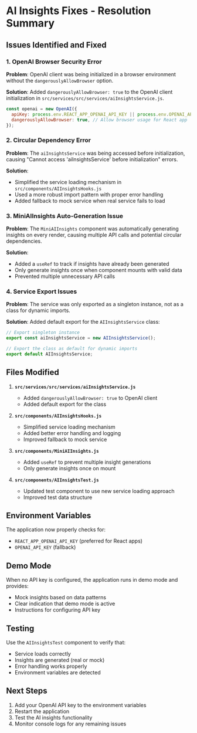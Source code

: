 # AI Insights Fixes - Resolution Summary

## Issues Identified and Fixed

### 1. OpenAI Browser Security Error
**Problem**: OpenAI client was being initialized in a browser environment without the `dangerouslyAllowBrowser` option.

**Solution**: Added `dangerouslyAllowBrowser: true` to the OpenAI client initialization in `src/services/src/services/aiInsightsService.js`.

```javascript
const openai = new OpenAI({
  apiKey: process.env.REACT_APP_OPENAI_API_KEY || process.env.OPENAI_API_KEY,
  dangerouslyAllowBrowser: true, // Allow browser usage for React app
});
```

### 2. Circular Dependency Error
**Problem**: The `aiInsightsService` was being accessed before initialization, causing "Cannot access 'aiInsightsService' before initialization" errors.

**Solution**: 
- Simplified the service loading mechanism in `src/components/AIInsightsHooks.js`
- Used a more robust import pattern with proper error handling
- Added fallback to mock service when real service fails to load

### 3. MiniAIInsights Auto-Generation Issue
**Problem**: The `MiniAIInsights` component was automatically generating insights on every render, causing multiple API calls and potential circular dependencies.

**Solution**: 
- Added a `useRef` to track if insights have already been generated
- Only generate insights once when component mounts with valid data
- Prevented multiple unnecessary API calls

### 4. Service Export Issues
**Problem**: The service was only exported as a singleton instance, not as a class for dynamic imports.

**Solution**: Added default export for the `AIInsightsService` class:

```javascript
// Export singleton instance
export const aiInsightsService = new AIInsightsService();

// Export the class as default for dynamic imports
export default AIInsightsService;
```

## Files Modified

1. **`src/services/src/services/aiInsightsService.js`**
   - Added `dangerouslyAllowBrowser: true` to OpenAI client
   - Added default export for the class

2. **`src/components/AIInsightsHooks.js`**
   - Simplified service loading mechanism
   - Added better error handling and logging
   - Improved fallback to mock service

3. **`src/components/MiniAIInsights.js`**
   - Added `useRef` to prevent multiple insight generations
   - Only generate insights once on mount

4. **`src/components/AIInsightsTest.js`**
   - Updated test component to use new service loading approach
   - Improved test data structure

## Environment Variables

The application now properly checks for:
- `REACT_APP_OPENAI_API_KEY` (preferred for React apps)
- `OPENAI_API_KEY` (fallback)

## Demo Mode

When no API key is configured, the application runs in demo mode and provides:
- Mock insights based on data patterns
- Clear indication that demo mode is active
- Instructions for configuring API key

## Testing

Use the `AIInsightsTest` component to verify that:
- Service loads correctly
- Insights are generated (real or mock)
- Error handling works properly
- Environment variables are detected

## Next Steps

1. Add your OpenAI API key to the environment variables
2. Restart the application
3. Test the AI insights functionality
4. Monitor console logs for any remaining issues 